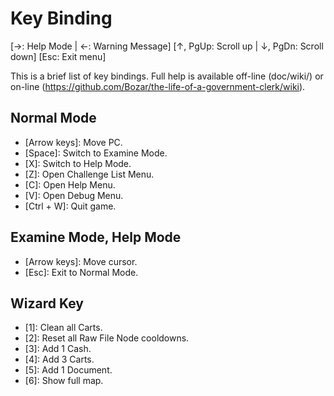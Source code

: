 # Key Binding

[→: Help Mode | ←: Warning Message]
[↑, PgUp: Scroll up | ↓, PgDn: Scroll down]
[Esc: Exit menu]

This is a brief list of key bindings. Full help is available off-line (doc/wiki/) or on-line (https://github.com/Bozar/the-life-of-a-government-clerk/wiki).

## Normal Mode

* [Arrow keys]: Move PC.
* [Space]: Switch to Examine Mode.
* [X]: Switch to Help Mode.
* [Z]: Open Challenge List Menu.
* [C]: Open Help Menu.
* [V]: Open Debug Menu.
* [Ctrl + W]: Quit game.

## Examine Mode, Help Mode

* [Arrow keys]: Move cursor.
* [Esc]: Exit to Normal Mode.

## Wizard Key

* [1]: Clean all Carts.
* [2]: Reset all Raw File Node cooldowns.
* [3]: Add 1 Cash.
* [4]: Add 3 Carts.
* [5]: Add 1 Document.
* [6]: Show full map.

